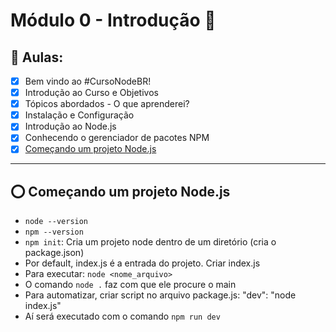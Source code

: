 # Módulo 0 - Introdução 🚀

## 🤯 Aulas:

- [x] Bem vindo ao #CursoNodeBR!
- [x] Introdução ao Curso e Objetivos
- [x] Tópicos abordados - O que aprenderei?
- [x] Instalação e Configuração
- [x] Introdução ao Node.js
- [x] Conhecendo o gerenciador de pacotes NPM
- [x] [Começando um projeto Node.js](#comecando-projeto-node-js)

---

<div id="comecando-projeto-node-js">

## ⭕️ Começando um projeto Node.js

- `node --version`
- `npm --version`
- `npm init`: Cria um projeto node dentro de um diretório (cria o package.json)
- Por default, index.js é a entrada do projeto. Criar index.js
- Para executar: `node <nome_arquivo>`
- O comando `node .` faz com que ele procure o main
- Para automatizar, criar script no arquivo package.js: "dev": "node index.js"
- Aí será executado com o comando `npm run dev`